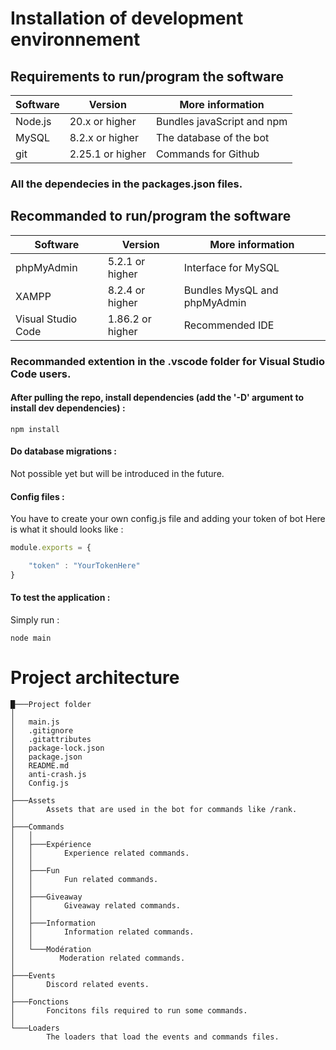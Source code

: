 # Installation of development environnement

## Requirements to run/program the software

| Software           | Version          | More information             |
| ------------------ | ---------------- | ---------------------------- |
| Node.js            | 20.x or higher   | Bundles javaScript and npm   |
| MySQL              | 8.2.x or higher  | The database of the bot      |
| git                | 2.25.1 or higher | Commands for Github          |

### All the dependecies in the packages.json files.

## Recommanded to run/program the software

| Software           | Version          | More information             |
| ------------------ | ---------------- | ---------------------------- |
| phpMyAdmin         | 5.2.1 or higher  | Interface for MySQL          |
| XAMPP              | 8.2.4 or higher  | Bundles MysQL and phpMyAdmin |
| Visual Studio Code | 1.86.2 or higher | Recommended IDE              |

### Recommanded extention in the .vscode folder for Visual Studio Code users.


#### After pulling the repo, install dependencies (add the '-D' argument to install dev dependencies) :

```
npm install
```

#### Do database migrations :

Not possible yet but will be introduced in the future.

#### Config files :

You have to create your own config.js file and adding your token of bot
Here is what it should looks like :
```javascript
module.exports = {

    "token" : "YourTokenHere"
}
```
#### To test the application :

Simply run :

```
node main
```

# Project architecture

```
█───Project folder
│
│   main.js
│   .gitignore
│   .gitattributes
│   package-lock.json
│   package.json
│   README.md
│   anti-crash.js
│   Config.js
│
├───Assets
│       Assets that are used in the bot for commands like /rank.
│
├───Commands
│   │
│   ├───Expérience
│   │       Experience related commands.
│   │   
│   ├───Fun
│   │       Fun related commands.
│   │   
│   ├───Giveaway       
│   │       Giveaway related commands.
│   │   
│   ├───Information       
│   │       Information related commands.
│   │    
│   └───Modération       
│          Moderation related commands.
│         
├───Events
│       Discord related events.       
│
├───Fonctions
│       Foncitons fils required to run some commands.
│
└───Loaders
        The loaders that load the events and commands files.

```
